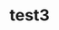 # test3
<html>
<head></head>
<body>
<div content="8FC628C9F43D42E2B77C2801518AF2A5DFB3CEBF826B4E01A729403F2B3192D9053B31CFC62A40AF9F5095B2E1935835DE319EA431A862AE5A9E03481921773777D8C79ADCD578B0E4EE447899CDF97B35491366E83965CD6C4F79A04E8823BB7A37B1F44807600B3CBB0B31137BB7A7E75A88E7E090330D550B9306A0DE093D056F1274787B0A"></div>
</body>
</html>
